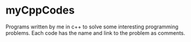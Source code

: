 # myCppCodes
Programs written by me in c++ to solve some interesting programming problems.
Each code has the name and link to the problem as comments.
